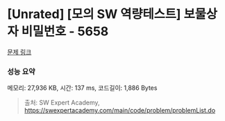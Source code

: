 # [Unrated] [모의 SW 역량테스트] 보물상자 비밀번호 - 5658 

[문제 링크](https://swexpertacademy.com/main/code/problem/problemDetail.do?contestProbId=AWXRUN9KfZ8DFAUo) 

### 성능 요약

메모리: 27,936 KB, 시간: 137 ms, 코드길이: 1,886 Bytes



> 출처: SW Expert Academy, https://swexpertacademy.com/main/code/problem/problemList.do